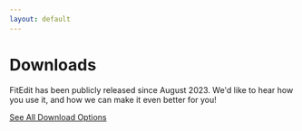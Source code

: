 ```yaml
---
layout: default
---
```


<script src="/assets/js/detectOS.js"></script>
<script>
  window.onload = e => detectOS();
</script>

<main>

<h1>Downloads</h1>

<p><span class="brand">Fit<span class="brand-suffix">Edit</span></span> has been publicly released since August 2023. We'd like to hear how you use it, and how we can make it even better for you!</p>

<a href="https://fitedit-releases.s3.amazonaws.com/win-x64/FitEditSetup.exe" class="cta-button" id="win-download-link" style="display: none;">
      <img src="assets/images/windows.svg" alt="Windows Icon">
      <span>Download for Windows</span>
    </a>

<p id="mac-help-text" style="display: none; text-align: center; padding: 15px;">Not sure which Mac you have? Choose Intel - It works on both!</p>

<a href="https://fitedit-releases.s3.amazonaws.com/osx-arm64/FitEdit.pkg" class="cta-button" id="mac-arm-download-link" title="For Apple M1, M2 CPUs or newer" style="display: none;">
      <img src="assets/images/macos.svg" alt="macOS Icon">
      <span>Download for macOS (Apple Silicon)</span>
    </a>

<a href="https://fitedit-releases.s3.amazonaws.com/osx-x64/FitEdit.pkg" class="cta-button" id="mac-x64-download-link" style="display: none;" title="For Intel Core CPUs">
      <img src="assets/images/macos.svg" alt="macOS Icon">
      <span>Download for macOS (Intel)</span>
    </a>

<a href="/releases.html" class="cta-button">See All Download Options</a>

</main>
